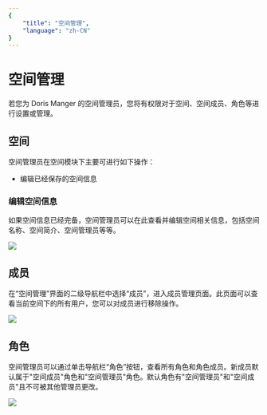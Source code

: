 ```yaml
---
{
    "title": "空间管理",
    "language": "zh-CN"
}
---
```


<!-- 
Licensed to the Apache Software Foundation (ASF) under one
or more contributor license agreements.  See the NOTICE file
distributed with this work for additional information
regarding copyright ownership.  The ASF licenses this file
to you under the Apache License, Version 2.0 (the
"License"); you may not use this file except in compliance
with the License.  You may obtain a copy of the License at

  http://www.apache.org/licenses/LICENSE-2.0

Unless required by applicable law or agreed to in writing,
software distributed under the License is distributed on an
"AS IS" BASIS, WITHOUT WARRANTIES OR CONDITIONS OF ANY
KIND, either express or implied.  See the License for the
specific language governing permissions and limitations
under the License.
-->

# 空间管理

若您为 Doris Manger 的空间管理员，您将有权限对于空间、空间成员、角色等进行设置或管理。

## 空间

空间管理员在空间模块下主要可进行如下操作：

- 编辑已经保存的空间信息

### 编辑空间信息

如果空间信息已经完备，空间管理员可以在此查看并编辑空间相关信息，包括空间名称、空间简介、空间管理员等等。

![](/images/doris-manager/spacemanagement-1.png)

## 成员

在“空间管理”界面的二级导航栏中选择“成员”，进入成员管理页面。此页面可以查看当前空间下的所有用户，您可以对成员进行移除操作。

![](/images/doris-manager/spacemanagement-2.png)

## 角色

空间管理员可以通过单击导航栏“角色”按钮，查看所有角色和角色成员。新成员默认属于"空间成员"角色和"空间管理员"角色。默认角色有"空间管理员"和"空间成员"且不可被其他管理员更改。

![](/images/doris-manager/spacemanagement-3.png)
